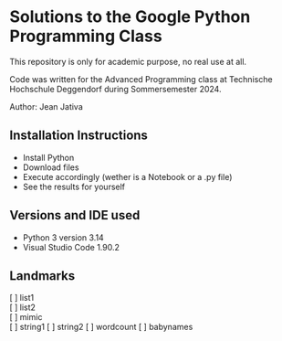 # Solutions to the Google Python Programming Class  

This repository is only for academic purpose, no real use at all.  

Code was written for the Advanced Programming class at Technische Hochschule Deggendorf during Sommersemester 2024.  

Author: Jean Jativa  

## Installation Instructions  

- Install Python  
- Download files  
- Execute accordingly (wether is a Notebook or a .py file)  
- See the results for yourself  

## Versions and IDE used  

- Python 3 version 3.14  
- Visual Studio Code 1.90.2  

## Landmarks

[ ] list1  
[ ] list2  
[ ] mimic  
[ ] string1 
[ ] string2
[ ] wordcount
[ ] babynames
